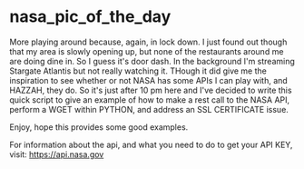 # nasa_pic_of_the_day

More playing around because, again, in lock down. I just found out though that my area is slowly opening up, but none of the restaurants around me are doing dine in. So I guess it's door dash. In the background I'm streaming Stargate Atlantis but not really watching it. THough it did give me the inspiration to see whether or not NASA has some APIs I can play with, and HAZZAH, they do. So it's just after 10 pm here and I've decided to write this quick script to give an example of how to make a rest call to the NASA API, perform a WGET within PYTHON, and address an SSL CERTIFICATE issue. 

Enjoy, hope this provides some good examples.

For information about the api, and what you need to do to get your API KEY, visit: https://api.nasa.gov

